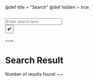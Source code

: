@def title = "Search"
@def hidden = true


~~~<p class="wordcloud"><img src="/assets/animation-padding.gif"></p>~~~

~~~
<form id="lunrSearchForm" name="lunrSearchForm">
    <input class="search-input" name="q" placeholder="Enter search term" type="text">
    <div class="search-icon">
        <a><i class="fa fa-search"></i></a>
    </div>
    <input class="search-enter" type="submit" value="✔️" formaction="/search/index.html">
</form>
~~~




# Search Result
Number of results found: ~~~<span id="resultCount"></span>~~~
~~~<div id="searchResults"></div>~~~